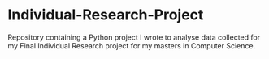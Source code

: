 # Individual-Research-Project
Repository containing a Python project I wrote to analyse data collected for my Final Individual Research project for my masters in Computer Science.
